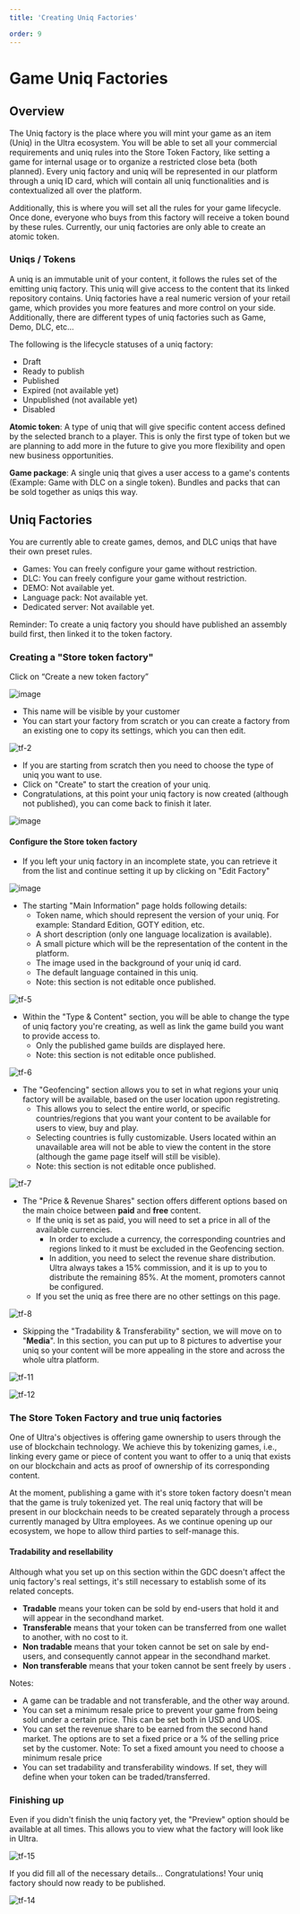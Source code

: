 ```yaml
---
title: 'Creating Uniq Factories'

order: 9
---
```


# Game Uniq Factories

## Overview

The Uniq factory is the place where you will mint your game as an item (Uniq) in the Ultra ecosystem. You will be able to set all your commercial requirements and uniq rules into the Store Token Factory, like setting a game for internal usage or to organize a restricted close beta (both planned). Every uniq factory and uniq will be represented in our platform through a uniq ID card, which will contain all uniq functionalities and is contextualized all over the platform.

Additionally, this is where you will set all the rules for your game lifecycle. Once done, everyone who buys from this factory will receive a token bound by these rules. Currently, our uniq factories are only able to create an atomic token.

### Uniqs / Tokens

A uniq is an immutable unit of your content, it follows the rules set of the emitting uniq factory. This uniq will give access to the content that its linked repository contains. Uniq factories have a real numeric version of your retail game, which provides you more features and more control on your side. Additionally, there are different types of uniq factories such as Game, Demo, DLC, etc…

The following is the lifecycle statuses of a uniq factory:
-   Draft
-   Ready to publish
-   Published
-   Expired (not available yet)
-   Unpublished (not available yet)
-   Disabled

**Atomic token**: A type of uniq that will give specific content access defined by the selected branch to a player. This is only the first type of token but we are planning to add more in the future to give you more flexibility and open new business opportunities.

**Game package**: A single uniq that gives a user access to a game's contents (Example: Game with DLC on a single token). Bundles and packs that can be sold together as uniqs this way.

## Uniq Factories

You are currently able to create games, demos, and DLC uniqs that have their own preset rules.

-   Games: You can freely configure your game without restriction.
-   DLC: You can freely configure your game without restriction.
-   DEMO: Not available yet.
-   Language pack: Not available yet.
-   Dedicated server: Not available yet.

Reminder: To create a uniq factory you should have published an assembly build first, then linked it to the token factory.

### Creating a "Store token factory"

Click on “Create a new token factory”

![image](https://github.com/Tomas-Cucit/docs-blockchain/assets/140004349/3a2a5480-ad1b-4bbe-bbc1-e059ca792a7f)

-   This name will be visible by your customer
-   You can start your factory from scratch or you can create a factory from an existing one to copy its settings, which you can then edit.

![tf-2](/images/gdc/tf-2.png)

-   If you are starting from scratch then you need to choose the type of uniq you want to use.
-   Click on "Create" to start the creation of your uniq.
-   Congratulations, at this point your uniq factory is now created (although not published), you can come back to finish it later.

![image](https://github.com/Tomas-Cucit/docs-blockchain/assets/140004349/667e3444-fb9e-43ec-850e-aff0c10f93d3)

#### Configure the Store token factory

-   If you left your uniq factory in an incomplete state, you can retrieve it from the list and continue setting it up by clicking on "Edit Factory"

![image](https://github.com/Tomas-Cucit/docs-blockchain/assets/140004349/113ff0f5-028a-448a-bd00-f13c7698043a)

-   The starting "Main Information" page holds following details:
    -   Token name, which should represent the version of your uniq. For example: Standard Edition, GOTY edition, etc.
    -   A short description (only one language localization is available).
    -   A small picture which will be the representation of the content in the platform.
    -   The image used in the background of your uniq id card.
    -   The default language contained in this uniq.
    -   Note: this section is not editable once published.

![tf-5](/images/gdc/tf-5.png)

-   Within the "Type & Content" section, you will be able to change the type of uniq factory you're creating, as well as link the game build you want to provide access to.
    -   Only the published game builds are displayed here.
    -   Note: this section is not editable once published.

![tf-6](/images/gdc/tf-6.png)

-   The "Geofencing" section allows you to set in what regions your uniq factory will be available, based on the user location upon registreting.
    -   This allows you to select the entire world, or specific countries/regions that you want your content to be available for users to view, buy and play.
    -   Selecting countries is fully customizable. Users located within an unavailable area will not be able to view the content in the store (although the game page itself will still be visible).
    -   Note: this section is not editable once published.

![tf-7](/images/gdc/tf-7.png)

-   The "Price & Revenue Shares" section offers different options based on the main choice between **paid** and **free** content.
    -   If the uniq is set as paid, you will need to set a price in all of the available currencies.
        -   In order to exclude a currency, the corresponding countries and regions linked to it must be excluded in the Geofencing section.
        -   In addition, you need to select the revenue share distribution. Ultra always takes a 15% commission, and it is up to you to distribute the remaining 85%. At the moment, promoters cannot be configured.
    -   If you set the uniq as free there are no other settings on this page.

![tf-8](/images/gdc/tf-8.png)

-   Skipping the "Tradability & Transferability" section, we will move on to "**Media**". In this section, you can put up to 8 pictures to advertise your uniq so your content will be more appealing in the store and across the whole ultra platform.

![tf-11](/images/gdc/tf-11.png)

![tf-12](/images/gdc/tf-12.png)

### The Store Token Factory and true uniq factories

One of Ultra's objectives is offering game ownership to users through the use of blockchain technology. We achieve this by tokenizing games, i.e., linking every game or piece of content you want to offer to a uniq that exists on our blockchain and acts as proof of ownership of its corresponding content.

At the moment, publishing a game with it's store token factory doesn't mean that the game is truly tokenized yet. The real uniq factory that will be present in our blockchain needs to be created separately through a process currently managed by Ultra employees. As we continue opening up our ecosystem, we hope to allow third parties to self-manage this.

#### Tradability and resellability

Although what you set up on this section within the GDC doesn't affect the uniq factory's real settings, it's still necessary to establish some of its related concepts.
-   **Tradable** means your token can be sold by end-users that hold it and will appear in the secondhand market.
-   **Transferable** means that your token can be transferred from one wallet to another, with no cost to it.
-   **Non tradable** means that your token cannot be set on sale by end-users, and consequently cannot appear in the secondhand market.
-   **Non transferable** means that your token cannot be sent freely by users .

Notes:
-   A game can be tradable and not transferable, and the other way around.
-   You can set a minimum resale price to prevent your game from being sold under a certain price. This can be set both in USD and UOS.
-   You can set the revenue share to be earned from the second hand market. The options are to set a fixed price or a % of the selling price set by the customer. Note: To set a fixed amount you need to choose a minimum resale price
-   You can set tradability and transferability windows. If set, they will define when your token can be traded/transferred.

### Finishing up

Even if you didn't finish the uniq factory yet, the "Preview" option should be available at all times. This allows you to view what the factory will look like in Ultra.

![tf-15](/images/gdc/tf-15.png)

If you did fill all of the necessary details... Congratulations! Your uniq factory should now ready to be published.

![tf-14](/images/gdc/tf-14.png)

